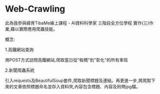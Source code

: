 # Web-Crawling
此為我參與緯育TibaMe線上課程 - AI資料科學家 三階段全方位學程 實作(三)作業,藉以實際應用爬蟲技能。

概念:

1.高鐵網站查詢

用POST方式訪問高鐵網站,爬取當日從"板橋"到"彰化"的所有車班

2.新聞爬蟲系統

引入requests及BeautifulSoup套件,爬取新聞標題及連結。再更進一步,將爬取下來的文章依照標題命名並存入資料夾,內容包含標題、內容及附帶jpg檔。
